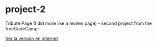 # project-2
Tribute Page (I did more like a review page) - second project from the freeCodeCamp!

[Ver la versión en internet](https://oscarprv.github.io/project-1/)
